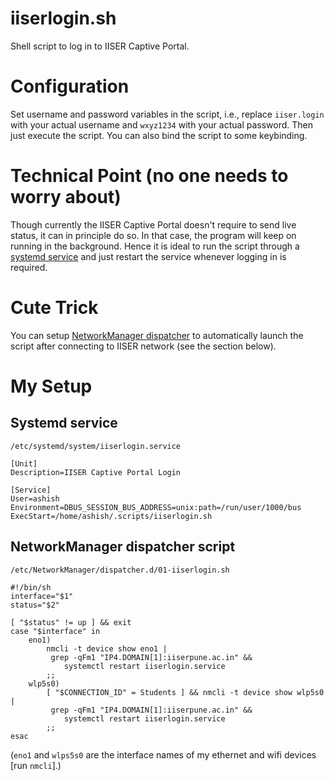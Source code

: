 # iiserlogin.sh

Shell script to log in to IISER Captive Portal.

# Configuration

Set username and password variables in the script, i.e., replace `iiser.login`
with your actual username and `wxyz1234` with your actual password. Then just
execute the script. You can also bind the script to some keybinding.

# Technical Point (no one needs to worry about)

Though currently the IISER Captive Portal doesn't require to send live status,
it can in principle do so. In that case, the program will keep on running in
the background. Hence it is ideal to run the script through a
[systemd service](https://wiki.archlinux.org/title/Systemd#Writing_unit_files)
and just restart the service whenever logging in is required.

# Cute Trick

You can setup
[NetworkManager dispatcher](https://wiki.archlinux.org/title/NetworkManager#Network_services_with_NetworkManager_dispatcher)
to automatically launch the script after connecting to IISER network (see the
section below).

# My Setup

## Systemd service

`/etc/systemd/system/iiserlogin.service`


```
[Unit]
Description=IISER Captive Portal Login
 
[Service]
User=ashish
Environment=DBUS_SESSION_BUS_ADDRESS=unix:path=/run/user/1000/bus
ExecStart=/home/ashish/.scripts/iiserlogin.sh

```

## NetworkManager dispatcher script

`/etc/NetworkManager/dispatcher.d/01-iiserlogin.sh`


```
#!/bin/sh
interface="$1"
status="$2"

[ "$status" != up ] && exit
case "$interface" in
    eno1)
        nmcli -t device show eno1 |
         grep -qFm1 "IP4.DOMAIN[1]:iiserpune.ac.in" &&
            systemctl restart iiserlogin.service
        ;;
    wlp5s0)
        [ "$CONNECTION_ID" = Students ] && nmcli -t device show wlp5s0 |
         grep -qFm1 "IP4.DOMAIN[1]:iiserpune.ac.in" &&
            systemctl restart iiserlogin.service
        ;;
esac

```
(`eno1` and `wlps5s0` are the interface names of my ethernet and wifi devices
[run `nmcli`].)
